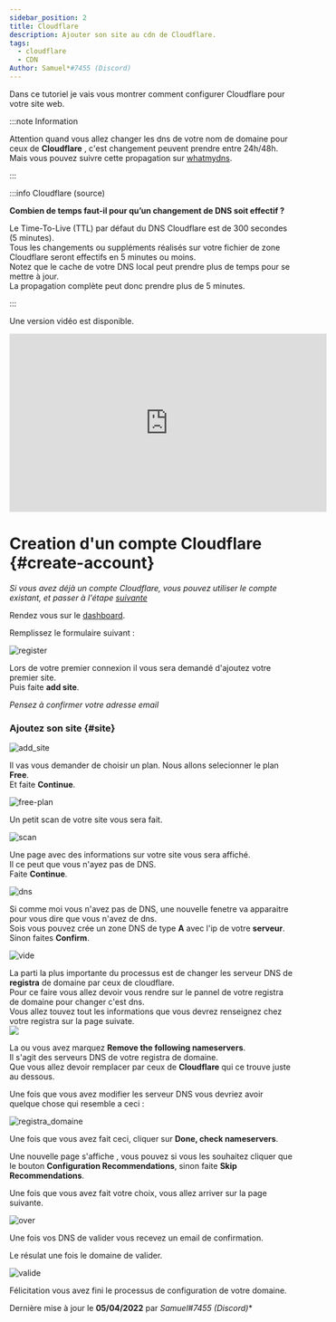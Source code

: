 ```yaml
---
sidebar_position: 2
title: Cloudflare
description: Ajouter son site au cdn de Cloudflare.
tags:
  - cloudflare
  - CDN
Author: Samuel*#7455 (Discord)
---
```



Dans ce tutoriel je vais vous montrer comment configurer Cloudflare pour votre site web.

:::note Information

Attention quand vous allez changer les dns de votre nom de domaine pour ceux de **Cloudflare** , c'est changement peuvent prendre entre 24h/48h.
Mais vous pouvez suivre cette propagation sur [whatmydns](https://www.whatsmydns.net/).

:::

:::info Cloudflare (source)

**Combien de temps faut-il pour qu’un changement de DNS soit effectif ?**

Le Time-To-Live (TTL) par défaut du DNS Cloudflare est de 300 secondes (5 minutes).<br/>
Tous les changements ou suppléments réalisés sur votre fichier de zone Cloudflare seront effectifs en 5 minutes ou moins.<br/>
Notez que le cache de votre DNS local peut prendre plus de temps pour se mettre à jour. <br/>
La propagation complète peut donc prendre plus de 5 minutes.<br/>

:::

Une version vidéo est disponible.

<iframe width="560" height="315" src="https://www.youtube.com/embed/mKki2xuD_k4" title="YouTube video player" frameborder="0" allow="accelerometer; autoplay; clipboard-write; encrypted-media; gyroscope; picture-in-picture" allowfullscreen></iframe>

# Creation d'un compte Cloudflare {#create-account}

*Si vous avez déjà un compte Cloudflare, vous pouvez utiliser le compte existant, et passer à l'étape [suivante](#site)*

Rendez vous sur le [dashboard](https://dash.cloudflare.com/sign-up).<br/>

Remplissez le formulaire suivant :


![register](https://media.tutorapide.xyz/h61alzxn0kv4.png)

Lors de votre premier connexion il vous sera demandé d'ajoutez votre premier site.<br/>Puis faite **add site**.

*Pensez à confirmer votre adresse email*

### Ajoutez son site {#site}

![add_site](https://media.tutorapide.xyz/to7elxu8467e.png)

Il vas vous demander de choisir un plan. Nous allons selecionner le plan **Free**.<br/>Et faite **Continue**.

![free-plan](https://media.tutorapide.xyz/dopkrtq331at.png)

Un petit scan de votre site vous sera fait.<br/>

![scan](https://media.tutorapide.xyz/ch7byhuct0zn.png)

Une page avec des informations sur votre site vous sera affiché.<br/>Il ce peut que vous n'ayez pas de DNS.<br/>Faite **Continue**.<br/>

![dns](https://media.tutorapide.xyz/sxsota40h10f.png)

Si comme moi vous n'avez pas de DNS, une nouvelle fenetre va apparaitre pour vous dire que vous n'avez de dns.<br/>
Sois vous pouvez crée un zone DNS de type **A** avec l'ip de votre **serveur**.<br/>Sinon faites **Confirm**.<br/>

![vide](https://media.tutorapide.xyz/w4weglt7hkl0.png)

La parti la plus importante du processus est de changer les serveur DNS de **registra** de domaine par ceux de cloudflare.<br/>
Pour ce faire vous allez devoir vous rendre sur le pannel de votre registra de domaine pour changer c'est dns.<br/>
Vous allez touvez tout les informations que vous devrez renseignez chez votre registra sur la page suivate.<br/>
![](https://media.tutorapide.xyz/xhtrfnrkhqtz.png)

La ou vous avez marquez **Remove the following nameservers**.<br/> Il s'agit des serveurs DNS de votre registra de domaine.<br/>Que vous allez devoir remplacer par ceux de **Cloudflare** qui ce trouve juste au dessous.<br/>

Une fois que vous avez modifier les serveur DNS vous devriez avoir quelque chose qui resemble a ceci :

![registra_domaine](https://media.tutorapide.xyz/qwwd1o2cotxp.png)

Une fois que vous avez fait ceci, cliquer sur **Done, check nameservers**.<br/>

Une nouvelle page s'affiche , vous pouvez si vous les souhaitez cliquer que le bouton **Configuration Recommendations**, sinon faite **Skip Recommendations**.<br/>

Une fois que vous avez fait votre choix, vous allez arriver sur la page suivante.<br/>

![over](https://media.tutorapide.xyz/24txv6z4tlc8.png)

Une fois vos DNS de valider vous recevez un email de confirmation.<br/>

Le résulat une fois le domaine de valider.<br/>

![valide](https://media.tutorapide.xyz/pupmuk9xf60k.png)

Félicitation vous avez fini le processus de configuration de votre domaine.<br/>

Dernière mise à jour le **05/04/2022** par **Samuel*#7455 (Discord)**